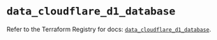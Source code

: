 # `data_cloudflare_d1_database`

Refer to the Terraform Registry for docs: [`data_cloudflare_d1_database`](https://registry.terraform.io/providers/cloudflare/cloudflare/5.10.1/docs/data-sources/d1_database).
